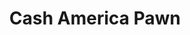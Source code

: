 ---
title: "Cash America Pawn"
url: /renton/cash-america-pawn-rainier-avenue-north/
shop: Leiher
---